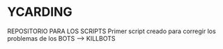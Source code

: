 # YCARDING
REPOSITORIO PARA LOS SCRIPTS
  Primer script creado para corregir los problemas de los BOTS --> KILLBOTS
